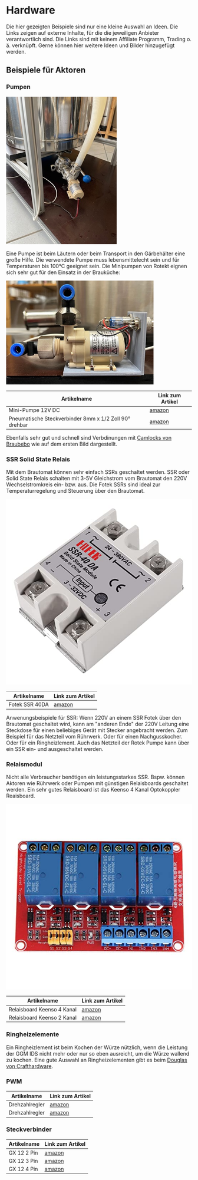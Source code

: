 # Hardware

Die hier gezeigten Beispiele sind nur eine kleine Auswahl an Ideen. Die Links zeigen auf externe Inhalte, für die die jeweiligen Anbieter verantwortlich sind. Die Links sind mit keinem Affiliate Programm, Trading o. ä. verknüpft. Gerne können hier weitere Ideen und Bilder hinzugefügt werden.

## Beispiele für Aktoren

### Pumpen

![Aktoren](/docs/img/Pumpe1.jpg)

Eine Pumpe ist beim Läutern oder beim Transport in den Gärbehälter eine große Hilfe. Die verwendete Pumpe muss lebensmittelecht sein und für Temperaturen bis 100°C geeignet sein. Die Minipumpen von Rotekt eignen sich sehr gut für den Einsatz in der Brauküche:

![Aktoren](/docs/img/Pumpe2.jpg)

| Artikelname                                            | Link zum Artikel                  |
| ------------------------------------------------------ | --------------------------------- |
| Mini-Pumpe 12V DC                                      | [amazon](https://www.amazon.de/dp/B01NCKXJ92/?coliid=I1I94V063T6GE6&colid=I7GQB171JGLX&psc=1&ref_=cm_sw_r_cp_ud_lstpd_SSRMRQS5W49WYA43JZ7Z) |
| Pneumatische Steckverbinder 8mm x 1/2 Zoll 90° drehbar | [amazon](https://amzn.to/3XmH2nP) |

Ebenfalls sehr gut und schnell sind Verbdinungen mit [Camlocks von Braubebo](https://www.braubebo.de/camlock/) wie auf dem ersten Bild dargestellt.

### SSR Solid State Relais

Mit dem Brautomat können sehr einfach SSRs geschaltet werden. SSR oder Solid State Relais schalten mit 3-5V Gleichstrom vom Brautomat den 220V Wechselstromkreis ein- bzw. aus. Die Fotek SSRs sind ideal zur Temperaturregelung und Steuerung über den Brautomat.

![fotek](/docs/img/fotek.jpg)

| Artikelname    | Link zum Artikel                  |
| -------------- | --------------------------------- |
| Fotek SSR 40DA | [amazon](https://www.amazon.de/dp/B09KTV425X/?coliid=I37LH2D7XQ7AYU&colid=I7GQB171JGLX&psc=0&ref_=cm_sw_r_cp_ud_lstpd_018F1S8N63CZYRB6XE54) |

Anwenungsbeispiele für SSR: Wenn 220V an einem SSR Fotek über den Brautomat geschaltet wird, kann am "anderen Ende" der 220V Leitung eine Steckdose für einen beliebiges Gerät mit Stecker angebracht werden. Zum Beispiel für das Netzteil vom Rührwerk. Oder für einen Nachgusskocher. Oder für ein Ringheizlement. Auch das Netzteil der Rotek Pumpe kann über ein SSR ein- und ausgeschaltet werden.

### Relaismodul

Nicht alle Verbraucher benötigen ein leistungsstarkes SSR. Bspw. können Aktoren wie Rührwerk oder Pumpen mit günstigen Relaisboards geschaltet werden. Ein sehr gutes Relaisboard ist das Keenso 4 Kanal Optokoppler Reaisboard.

![keenso](/docs/img/keenso.jpg)

| Artikelname        | Link zum Artikel                  |
| ------------------ | --------------------------------- |
| Relaisboard Keenso 4 Kanal | [amazon](https://www.amazon.de/dp/B07QKHPBVP/?coliid=IW0L994AVYJSX&colid=I7GQB171JGLX&psc=1&ref_=cm_sw_r_cp_ud_lstpd_1MYFTEN8WCBBE7AD4J7T) |
| Relaisboard Keenso 2 Kanal | [amazon](https://www.amazon.de/dp/B07PY7LF9Z/?coliid=IHJD818Z5259W&colid=I7GQB171JGLX&psc=1&ref_=cm_sw_r_cp_ud_lstpd_1MYFTEN8WCBBE7AD4J7T) |

### Ringheizelemente

Ein Ringheizlement ist beim Kochen der Würze nützlich, wenn die Leistung der GGM IDS nicht mehr oder nur so eben ausreicht, um die Würze wallend zu kochen. Eine gute Auswahl an Ringheizelementen gibt es beim [Douglas von Crafthardware](https://www.crafthardware.de/products/ringheizelement-3-5-kw-fuer-45-cm-kessel).

### PWM

| Artikelname        | Link zum Artikel                  |
| ------------------ | --------------------------------- |
| Drehzahlregler | [amazon](https://www.amazon.de/dp/B09PV11JM8/?coliid=IC6BIVO4B18X9&colid=I7GQB171JGLX&psc=1&ref_=cm_sw_r_cp_ud_lstpd_1MYFTEN8WCBBE7AD4J7T) |
| Drehzahlregler | [amazon](https://www.amazon.de/dp/B0B7X6Z34Z/?coliid=I1KLJXGJL47O5M&colid=I7GQB171JGLX&psc=1&ref_=cm_sw_r_cp_ud_lstpd_1MYFTEN8WCBBE7AD4J7T) |

### Steckverbinder

| Artikelname        | Link zum Artikel                  |
| ------------------ | --------------------------------- |
| GX 12 2 Pin | [amazon](https://www.amazon.de/dp/B07YSBQWSX/?coliid=IU2GESEA54974&colid=I7GQB171JGLX&psc=1&ref_=cm_sw_r_cp_ud_lstpd_1PA754W9JYVNX4G9PMV0) |
| GX 12 3 Pin | [amazon](https://www.amazon.de/dp/B07GBBNHM6/?coliid=I21Z8Z8ELJ9I5J&colid=I7GQB171JGLX&psc=0&ref_=cm_sw_r_cp_ud_lstpd_9HAPWMCVWSHGYP1GDPJZ) |
| GX 12 4 Pin | [amazon](https://www.amazon.de/dp/B0C6SJK1KZ/?coliid=I25GPP716VQUBU&colid=I7GQB171JGLX&psc=1&ref_=cm_sw_r_cp_ud_lstpd_9HAPWMCVWSHGYP1GDPJZ) |
